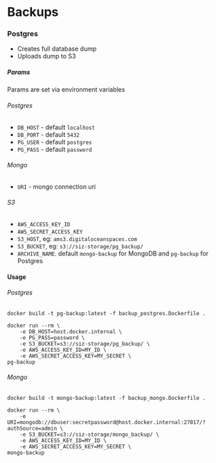 # Backups

### Postgres
- Creates full database dump
- Uploads dump to S3
##### Params
Params are set via environment variables
###### Postgres
- `DB_HOST` - default `localhost`
- `DB_PORT` - default `5432`
- `PG_USER` - default `postgres` 
- `PG_PASS` - default `password`
###### Mongo
- `URI` - mongo connection uri
###### S3
- `AWS_ACCESS_KEY_ID`
- `AWS_SECRET_ACCESS_KEY`
- `S3_HOST`, eg: `ams3.digitaloceanspaces.com`
- `S3_BUCKET`, eg: `s3://siz-storage/pg_backup/`
- `ARCHIVE_NAME`. default `mongo-backup` for MongoDB and `pg-backup` for Postgres
#### Usage
###### Postgres
`docker build -t pg-backup:latest -f backup_postgres.Dockerfile .`
```shell script
docker run --rm \
    -e DB_HOST=host.docker.internal \ 
    -e PG_PASS=password \ 
    -e S3_BUCKET=s3://siz-storage/pg_backup/ \
    -e AWS_ACCESS_KEY_ID=MY_ID \
    -e AWS_SECRET_ACCESS_KEY=MY_SECRET \
pg-backup
```
###### Mongo
`docker build -t mongo-backup:latest -f backup_mongo.Dockerfile .`
```shell script
docker run --rm \
    -e URI=mongodb://dbuser:secretpassword@host.docker.internal:27017/?authSource=admin \
    -e S3_BUCKET=s3://siz-storage/mongo_backup/ \
    -e AWS_ACCESS_KEY_ID=MY_ID \
    -e AWS_SECRET_ACCESS_KEY=MY_SECRET \
mongo-backup
```
